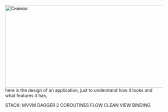 
<img width="754" height="265" alt="Снимок" src="https://github.com/user-attachments/assets/d754d047-f5d1-47ed-989e-be7f258923ff" />
here is the design of an application, just to understand how it looks and what features it has,

STACK:
  MVVM
  DAGGER 2
  COROUTINES
  FLOW
  CLEAN
  VIEW BINDING
